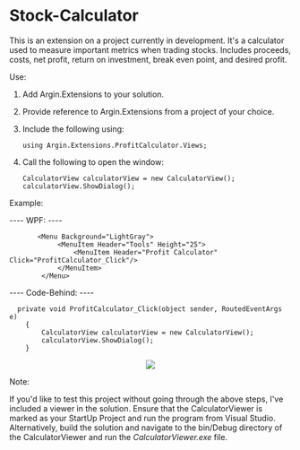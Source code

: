 # Stock-Calculator
This is an extension on a project currently in development. It's a calculator used to measure important metrics when trading stocks. Includes proceeds, costs, net profit, return on investment, break even point, and desired profit.

Use:

1. Add Argin.Extensions to your solution.
2. Provide reference to Argin.Extensions from a project of your choice.
3. Include the following using:

       using Argin.Extensions.ProfitCalculator.Views;
    
4. Call the following to open the window:

       CalculatorView calculatorView = new CalculatorView();
       calculatorView.ShowDialog();

Example:
      
  ----  WPF: ----

           <Menu Background="LightGray">
                <MenuItem Header="Tools" Height="25">
                    <MenuItem Header="Profit Calculator" Click="ProfitCalculator_Click"/>
                </MenuItem>
            </Menu>
            
  ----  Code-Behind:  ----

      private void ProfitCalculator_Click(object sender, RoutedEventArgs e)
        {
            CalculatorView calculatorView = new CalculatorView();
            calculatorView.ShowDialog();
        }
        
<p align="center">
      <img src="https://raw.github.com/jetompki/Stock-Calculator/master/StockCalculator-rev1.1.PNG"></img>
</p>


Note: 

If you'd like to test this project without going through the above steps, I've included a viewer in the solution. Ensure that the CalculatorViewer is marked as your StartUp Project and run the program from Visual Studio. Alternatively, build the solution and navigate to the bin/Debug directory of the CalculatorViewer and run the *CalculatorViewer.exe* file.
